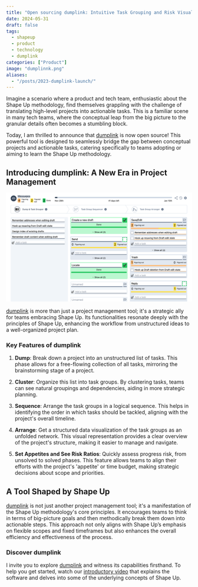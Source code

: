 ```yaml
---
title: "Open sourcing dumplink: Intuitive Task Grouping and Risk Visualization"
date: 2024-05-31
draft: false
tags:
  - shapeup
  - product
  - technology
  - dumplink
categories: ["Product"]
image: "dumplinnk.png"
aliases:
  - "/posts/2023-dumplink-launch/"
---
```


Imagine a scenario where a product and tech team, enthusiastic about the Shape Up methodology, find themselves grappling with the challenge of translating high-level projects into actionable tasks. This is a familiar scene in many tech teams, where the conceptual leap from the big picture to the granular details often becomes a stumbling block.

Today, I am thrilled to announce that [dumplink](https://github.com/klausbreyer/dump.link) is now open source! This powerful tool is designed to seamlessly bridge the gap between conceptual projects and actionable tasks, catering specifically to teams adopting or aiming to learn the Shape Up methodology.

## Introducing dumplink: A New Era in Project Management

![dumplink](dumplink.png)

[dumplink](https://github.com/klausbreyer/dump.link) is more than just a project management tool; it's a strategic ally for teams embracing Shape Up. Its functionalities resonate deeply with the principles of Shape Up, enhancing the workflow from unstructured ideas to a well-organized project plan.

### Key Features of dumplink

1. **Dump**: Break down a project into an unstructured list of tasks. This phase allows for a free-flowing collection of all tasks, mirroring the brainstorming stage of a project.

2. **Cluster**: Organize this list into task groups. By clustering tasks, teams can see natural groupings and dependencies, aiding in more strategic planning.

3. **Sequence**: Arrange the task groups in a logical sequence. This helps in identifying the order in which tasks should be tackled, aligning with the project's overall timeline.

4. **Arrange**: Get a structured data visualization of the task groups as an unfolded network. This visual representation provides a clear overview of the project's structure, making it easier to manage and navigate.

5. **Set Appetites and See Risk Ratios**: Quickly assess progress risk, from unsolved to solved phases. This feature allows teams to align their efforts with the project's 'appetite' or time budget, making strategic decisions about scope and priorities.

## A Tool Shaped by Shape Up

[dumplink](https://github.com/klausbreyer/dump.link) is not just another project management tool; it's a manifestation of the Shape Up methodology's core principles. It encourages teams to think in terms of big-picture goals and then methodically break them down into actionable steps. This approach not only aligns with Shape Up’s emphasis on flexible scopes and fixed timeframes but also enhances the overall efficiency and effectiveness of the process.

### Discover dumplink

I invite you to explore [dumplink](https://github.com/klausbreyer/dump.link) and witness its capabilities firsthand. To help you get started, watch our [introductory video](https://youtu.be/CSEhIJ7safA) that explains the software and delves into some of the underlying concepts of Shape Up.
